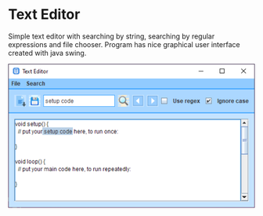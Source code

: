 # Text Editor

Simple text editor with searching by string, searching by regular expressions and file chooser.
Program has nice graphical user interface created with java swing.

![Example](example.png?raw=true "Text editor")
